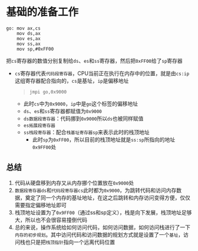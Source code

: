 # 基础的准备工作
```
go: mov ax,cs
    mov ds,ax
    mov es,ax
    mov ss,ax
    mov sp,#0xFF00
```
把`cs`寄存器的数值分别复制给`ds`、`es`和`ss`寄存器，然后把`0xFF00`给了`sp`寄存器
- `cs`寄存器代表`代码段寄存器`，CPU当前正在执行在内存中的位置，就是由`cs:ip`这组寄存器配合指向的，`cs`是基址，`ip`是偏移地址
    > `jmpi go,0x9000`
    - 此时`cs`中为`0x9000`，`ip`中是`go`这个标签的偏移地址
    - `ds`、`es`和`ss`寄存器都赋值为`0x9000`
	- `ds数据段寄存器`：代码挪到`0x9000`所以`ds`也被同样赋值
	- `es拓展段寄存器`
	- `ss栈段寄存器`：配合`栈基址寄存器sp`来表示此时的栈顶地址
	    - 此时`sp`为`0xFF00`，所以目前的栈顶地址就是`ss:sp`所指向的地址`0x9FF00`处

## 总结
1. 代码从硬盘移到内存又从内存挪个位置放在`0x9000`处
2. `数据段寄存器ds`和`代码段寄存器cs`此时都为`0x9000`，为跳转代码和访问内存数据，奠定了同一个内存的基址地址，在这之后跳转和内存访问变得方便，仅仅需要指定偏移地址即可
3. 栈顶地址设置为了`0x9FF00`（通过ss和sp定义），栈是向下发展，栈顶地址足够大，所以也不会很容易撞倒代码
4. 总的来说，操作系统给如何访问代码，如何访问数据，如何访问栈进行了一下`内存的初步规划`。其中访问代码和访问数据的规划方式就是设置了一个`基址`，访问栈也只是把`栈顶指针`指向一个远离代码位置

